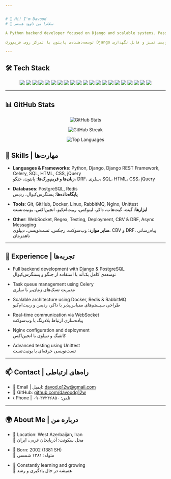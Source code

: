 ```yaml
---


# 👋 Hi! I'm Davood  
# 👋 سلام! من داوود هستم

A Python backend developer focused on Django and scalable systems. Passionate about learning, solving complex problems, and writing clean, maintainable code.

توسعه‌دهنده‌ی پایتون با تمرکز روی فریم‌ورک Django و سیستم‌های مقیاس‌پذیر. علاقه‌مند به یادگیری، حل مسائل پیچیده، و کدنویسی تمیز و قابل نگهداری.

---
```


## 🛠 Tech Stack

<p align="center">
  <img src="https://img.shields.io/badge/Python-3776AB?style=for-the-badge&logo=python&logoColor=white"/>
  <img src="https://img.shields.io/badge/Django-092E20?style=for-the-badge&logo=django&logoColor=white"/>
  <img src="https://img.shields.io/badge/DRF-black?style=for-the-badge&logo=django&logoColor=white"/>
  <img src="https://img.shields.io/badge/Celery-37814A?style=for-the-badge&logo=celery&logoColor=white"/>
  <img src="https://img.shields.io/badge/PostgreSQL-336791?style=for-the-badge&logo=postgresql&logoColor=white"/>
  <img src="https://img.shields.io/badge/Redis-DC382D?style=for-the-badge&logo=redis&logoColor=white"/>
  <img src="https://img.shields.io/badge/Docker-2496ED?style=for-the-badge&logo=docker&logoColor=white"/>
  <img src="https://img.shields.io/badge/Nginx-009639?style=for-the-badge&logo=nginx&logoColor=white"/>
  <img src="https://img.shields.io/badge/RabbitMQ-FF6600?style=for-the-badge&logo=rabbitmq&logoColor=white"/>
  <img src="https://img.shields.io/badge/Linux-FCC624?style=for-the-badge&logo=linux&logoColor=black"/>
  <img src="https://img.shields.io/badge/Git-F05032?style=for-the-badge&logo=git&logoColor=white"/>
  <img src="https://img.shields.io/badge/HTML5-E34F26?style=for-the-badge&logo=html5&logoColor=white"/>
  <img src="https://img.shields.io/badge/CSS3-1572B6?style=for-the-badge&logo=css3&logoColor=white"/>
  <img src="https://img.shields.io/badge/jQuery-0769AD?style=for-the-badge&logo=jquery&logoColor=white"/>
  <img src="https://img.shields.io/badge/SQL-4479A1?style=for-the-badge&logo=postgresql&logoColor=white"/>
  <img src="https://img.shields.io/badge/Telebot-FF5E00?style=for-the-badge&logo=telegram&logoColor=white"/>
  <img src="https://img.shields.io/badge/Regex-FF69B4?style=for-the-badge&logo=codio&logoColor=white"/>
  <img src="https://img.shields.io/badge/Unittest-6E40C9?style=for-the-badge&logo=pytest&logoColor=white"/>
  <img src="https://img.shields.io/badge/Git-F05032?style=for-the-badge&logo=git&logoColor=white"/>
  <img src="https://img.shields.io/badge/GitHub-181717?style=for-the-badge&logo=github&logoColor=white"/>
  <img src="https://img.shields.io/badge/WebSocket-00BFFF?style=for-the-badge&logo=websockets&logoColor=white"/>

</p>

---

## 📊 GitHub Stats

<p align="center">
  <img src="https://github-readme-stats.vercel.app/api?username=davoodq12w&show_icons=true&theme=radical" alt="GitHub Stats"/>
</p>

<p align="center">
  <img src="https://github-readme-streak-stats.herokuapp.com/?user=davoodq12w&theme=radical" alt="GitHub Streak"/>
</p>

<p align="center">
  <img src="https://github-readme-stats.vercel.app/api/top-langs/?username=davoodq12w&layout=compact&theme=radical" alt="Top Languages"/>
</p>



## 🧰 Skills | مهارت‌ها

- **Languages & Frameworks**: Python, Django, Django REST Framework, Celery, SQL, HTML, CSS, jQuery  
  **زبان‌ها و فریم‌ورک‌ها**: پایتون، جنگو، DRF، سلری، SQL، HTML، CSS، jQuery

- **Databases**: PostgreSQL, Redis  
  **پایگاه‌داده‌ها**: پستگرس‌کیوال، ردیس

- **Tools**: Git, GitHub, Docker, Linux, RabbitMQ, Nginx, Unittest  
  **ابزارها**: گیت، گیت‌هاب، داکر، لینوکس، ربیت‌ام‌کیو، انجین‌اکس، یونیت‌تست

- **Other**: WebSocket, Regex, Testing, Deployment, CBV & DRF, Async Messaging  
  **سایر موارد**: وب‌سوکت، رجکس، تست‌نویسی، دیپلوی، CBV و DRF، پیام‌رسانی ناهمزمان

---

## 🧪 Experience | تجربه‌ها

- Full backend development with Django & PostgreSQL  
  توسعه‌ی کامل بک‌اند با استفاده از جنگو و پستگرس‌کیوال

- Task queue management using Celery  
  مدیریت تسک‌های زمان‌بر با سلری

- Scalable architecture using Docker, Redis & RabbitMQ  
  طراحی سیستم‌های مقیاس‌پذیر با داکر، ردیس و ربیت‌ام‌کیو

- Real-time communication via WebSocket  
  پیاده‌سازی ارتباط بلادرنگ با وب‌سوکت

- Nginx configuration and deployment  
  کانفیگ و دیپلوی با انجین‌اکس

- Advanced testing using Unittest  
  تست‌نویسی حرفه‌ای با یونیت‌تست

---

## 📫 Contact | راه‌های ارتباطی

- 📧 Email | ایمیل: [davod.q12w@gmail.com](mailto:davod.q12w@gmail.com)  
- 🐙 GitHub: [github.com/davoodq12w](https://github.com/davoodq12w)  
- 📞 Phone | تلفن: ۰۹۰۳۷۲۴۶۸۵۰  

---

## 🌍 About Me | درباره من

- 📍 Location: West Azerbaijan, Iran  
  📍 محل سکونت: آذربایجان غربی، ایران

- 🎂 Born: 2002 (1381 SH)  
  🎂 متولد: ۱۳۸۱ شمسی

- 🎯 Constantly learning and growing  
  🎯 همیشه در حال یادگیری و رشد

